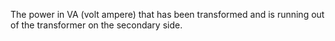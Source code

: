 The power in VA (volt ampere) that has been transformed and is running out of the transformer on the secondary side.